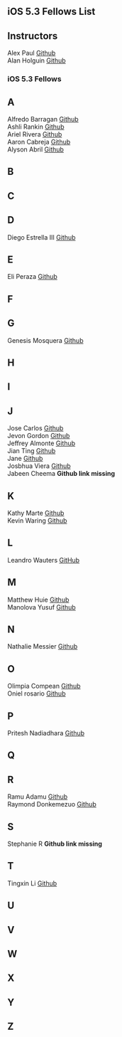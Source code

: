 ## iOS 5.3 Fellows List

## Instructors 

Alex Paul [Github](github.com/alexpaul)  
Alan Holguin [Github](github.com/lynksdomain) 

### iOS 5.3 Fellows

## A 

Alfredo Barragan [Github](https://github.com/AlfredoB212)   
Ashli Rankin [Github](https://github.com/Ashlirankin18)   
Ariel Rivera [Github](https://github.com/tawnyblvd)   
Aaron Cabreja [Github](https://github.com/AaronCab)   
Alyson Abril [Github](https://github.com/alysonabril)  

## B 

## C

## D

Diego Estrella III [Github](github.com/destrella3)  

## E 

Eli Peraza [Github](https://github.com/EliPeraza)  

## F

## G 

Genesis Mosquera [Github](https://github.com/GMosquera1)  

## H 

## I 

## J

Jose Carlos [Github](https://github.com/josealarconchacon)  
Jevon Gordon [Github](https://github.com/iosdevtrainee/)  
Jeffrey Almonte [Github](https://github.com/jalmonte83)   
Jian Ting [Github](https://github.com/JianTing-Li)    
Jane [Github](https://github.com/janezhu1618)    
Josbhua Viera [Github](https://github.com/JoshuaViera)  
Jabeen Cheema <b>Github link missing</b>

## K 

Kathy Marte [Github](https://github.com/Marte14)  
Kevin Waring [Github](https://github.com/kwaring3)  

## L
Leandro Wauters [GitHub](https://github.com/leandrowauters)  

## M

Matthew Huie [Github](https://github.com/MattHuie)  
Manolova Yusuf [Github](https://github.com/manolovayusuf)  

## N

Nathalie Messier [Github](github.com/natmess)    

## O  

Olimpia Compean [Github](https://github.com/Olimpia1988)   
Oniel rosario [Github](https://github.com/onielrosario)  

## P 

Pritesh Nadiadhara [Github](https://github.com/PNadiadhara)  

## Q
 
## R

Ramu Adamu [Github](https://github.com/ramuadamu/)  
Raymond Donkemezuo [Github](https://github.com/Donkemezuo/)  
 
## S 

Stephanie R <b>Github link missing</b>  

## T 

Tingxin Li [Github](https://github.com/vaslee)   

## U

## V

## W

## X

## Y

## Z
   


